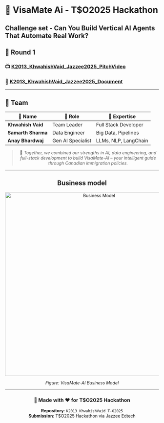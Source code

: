 # 🚀 VisaMate Ai - T$O2025 Hackathon
## Challenge set - Can You Build Vertical AI Agents That Automate Real Work? 

## 🎥 **Round 1**

### 📺 **[K2013_KhwahishVaid_Jazzee2025_PitchVideo](https://youtu.be/jmmuJdlUTrw)**

### 📄 **[K2013_KhwahishVaid_Jazzee2025_Document](./K2013_KhwahishVaid_Jazzee2025_Document.pdf)**

---
## 👥 **Team**

<div align="center">

| 👤 Name            | 🎯 Role              | 💼 Expertise        |
|-------------------|---------------------|---------------------|
| **Khwahish Vaid** | Team Leader         | Full Stack Developer |
| **Samarth Sharma**| Data Engineer       | Big Data, Pipelines |
| **Anay Bhardwaj** | Gen AI Specialist   | LLMs, NLP, LangChain |

> 🔗 *Together, we combined our strengths in AI, data engineering, and full-stack development to build VisaMate-AI – your intelligent guide through Canadian immigration policies.*

---

## **Business model**

<div align="center">
  <img src="https://github.com/user-attachments/assets/82fe6d5c-44b8-4484-b42b-da418b047806" alt="Business Model" width="600"/>
  <p><em>Figure: VisaMate-AI Business Model</em></p>
</div>



</div>

---

<div align="center">

### 🌟 **Made with ❤️ for T$O2025 Hackathon**

**Repository**: `K2013_KhwahishVaid_T-O2025`  
**Submission**: T$O2025 Hackathon via Jazzee Edtech

</div>
